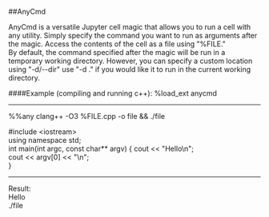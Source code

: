 ##AnyCmd

AnyCmd is a versatile Jupyter cell magic that allows you to run a cell with any utility. Simply specify the command you want to run as arguments after the magic. Access the contents of the cell as a file using "%FILE."  
By default, the command specified after the magic will be run in a temporary working directory. However, you can specify a custom location using "-d/--dir" use "-d ." if you would like it to run in the current working directory. 

####Example (compiling and running c++):
%load_ext anycmd
___
%%any clang++ -O3 %FILE.cpp -o file && ./file

\#include \<iostream\>  
using namespace std;  
int main(int argc, const char** argv) {
    cout << "Hello\n";  
    cout << argv[0] << "\n";  
}  
___
Result:  
Hello  
./file